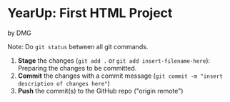 # YearUp: First HTML Project

by DMG


Note: Do `git status` between all git commands.
1. **Stage** the changes (`git add .` or `git add insert-filename-here`): Preparing the changes to be committed.
2. **Commit** the changes with a commit message (`git commit -m "insert description of changes here"`)
3. **Push** the commit(s) to the GitHub repo ("origin remote")